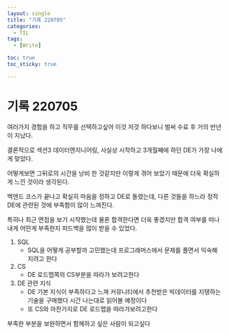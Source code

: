 ```yaml
---
layout: single
title: "기록 220705"
categories:
  - TIL
tags:
  - [Write]

toc: true
toc_sticky: true

---
```


# 기록 220705

여러가지 경험을 하고 직무를 선택하고싶어 이것 저것 하다보니 벌써 수료 후 거의 반년이 지났다.

결론적으로 섹션3 데이터엔지니어링, 사실상 시작하고 3개월째에 하던 DE가 가장 나에게 맞았다.

어떻게보면 그뒤로의 시간을 낭비 한 것같지만 이렇게 겪어 보았기 때문에 더욱 확실하게 느낀 것이라 생각된다.

백엔드 코스가 끝나고 확실히 마음을 정하고 DE로 돌렸는데, 다른 것들을 하느라 정작 DE에 관련된 것에 부족함이 많이 느껴진다.

특히나 최근 면접을 보기 시작했는데 물론 합격한다면 더욱 좋겠지만 합격 여부를 떠나 내게 어떤게 부족한지 피드백을 많이 받을 수 있었다.



1. SQL
    - SQL을 어떻게 공부할까 고민했는데 프로그래머스에서 문제를 풀면서 익숙해 지려고 한다
2. CS
    - DE 로드맵쪽의 CS부분을 따라가 보려고한다
3. DE 관련 지식
    - DE 기본 지식이 부족하다고 느껴 커뮤니티에서 추천받은 빅데이터를 지탱하는 기술을 구매했다 시간 나는대로 읽어볼 예정이다
    - 또  CS와 마찬가지로 DE 로드맵을 따라가보려고한다



부족한 부분을 보완하면서 함께하고 싶은 사람이 되고싶다

